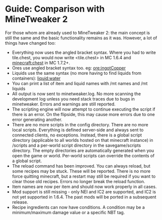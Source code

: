 # Guide: Comparison with MineTweaker 2

For those whom are already used to MineTweaker 2: the main concept is still the same and the basic functionality remains as it was. However, a lot of things have changed too:

* Everything now uses the angled bracket syntax. Where you had to write tile.chest, you would now write <tile.chest> in MC 1.6.4 and <minecraft:chest> in MC 1.7.2+.
* Ores use angled bracket syntax too. eg: <ore:ingotCopper>
* Liquids use the same syntax (no more having to find liquids from containers): <liquid:water>
* You can print a list of item and liquid names with /mt names and /mt liquids
* All output is now sent to minetweaker.log. No more scanning the development log unless you need stack traces due to bugs in minetweaker. Errors and warnings are still reported.
* The scripting engine will now attempt to continue executing the script if there is an error. On the flipside, this may cause more errors due to one error generating another.
* There are no more scripts in the config directory. There are no more local scripts. Everything is defined server-side and always sent to connected clients, no exceptions. Instead, there is a global script directory (applicable to all worlds hosted on that minecraft instance) in /scripts and a per-world script directory in the savegame/scripts directory. The empty directories are automatically generated when you open the game or world. Per-world scripts can override the contents of a global script.
* The reload command has been improved. You can always reload, but some recipes may be stuck. These will be reported. There is no more force quitting minecraft, but a restart may still be required if you want to clear those old recipes. Errors no longer break the reload function.
* Item names are now per item and should now work properly in all cases.
* Mod support is still missing - only NEI and IC2 are supported, and IC2 is not yet supported in 1.6.4. The past mods will be ported in a subsequent release.
* Recipe ingredients can now have conditions. A condition may be a minimum/maximum damage value or a specific NBT tag.